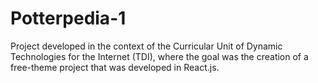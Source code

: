 # Potterpedia-1
Project developed in the context of the Curricular Unit of Dynamic Technologies for the Internet (TDI), where the goal was the creation of a free-theme project that was developed in React.js.
